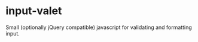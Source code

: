 input-valet
===========

Small (optionally jQuery compatible) javascript for validating and formatting input.